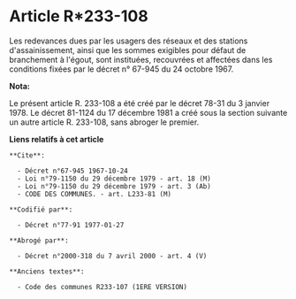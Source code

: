 # Article R*233-108

Les redevances dues par les usagers des réseaux et des stations d'assainissement, ainsi que les sommes exigibles pour défaut
de branchement à l'égout, sont instituées, recouvrées et affectées dans les conditions fixées par le décret n° 67-945 du 24
octobre 1967.

**Nota:**

Le présent article R. 233-108 a été créé par le décret 78-31 du 3 janvier 1978. Le décret 81-1124 du 17 décembre 1981 a créé
sous la section suivante un autre article R. 233-108, sans abroger le premier.

**Liens relatifs à cet article**

	**Cite**:

	  - Décret n°67-945 1967-10-24
	  - Loi n°79-1150 du 29 décembre 1979 - art. 18 (M)
	  - Loi n°79-1150 du 29 décembre 1979 - art. 3 (Ab)
	  - CODE DES COMMUNES. - art. L233-81 (M)

	**Codifié par**:

	  - Décret n°77-91 1977-01-27

	**Abrogé par**:

	  - Décret n°2000-318 du 7 avril 2000 - art. 4 (V)

	**Anciens textes**:

	  - Code des communes R233-107 (1ERE VERSION)
